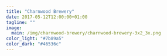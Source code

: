 ```yaml
---
title: "Charnwood Brewery"
date: 2017-05-12T12:00:00+01:00
tagline: ""
image:
  main: /img/charnwood-brewery/charnwood-brewery-3x2_3x.png
color_light: "#7b89a5"
color_dark: "#46536c"
---
```

